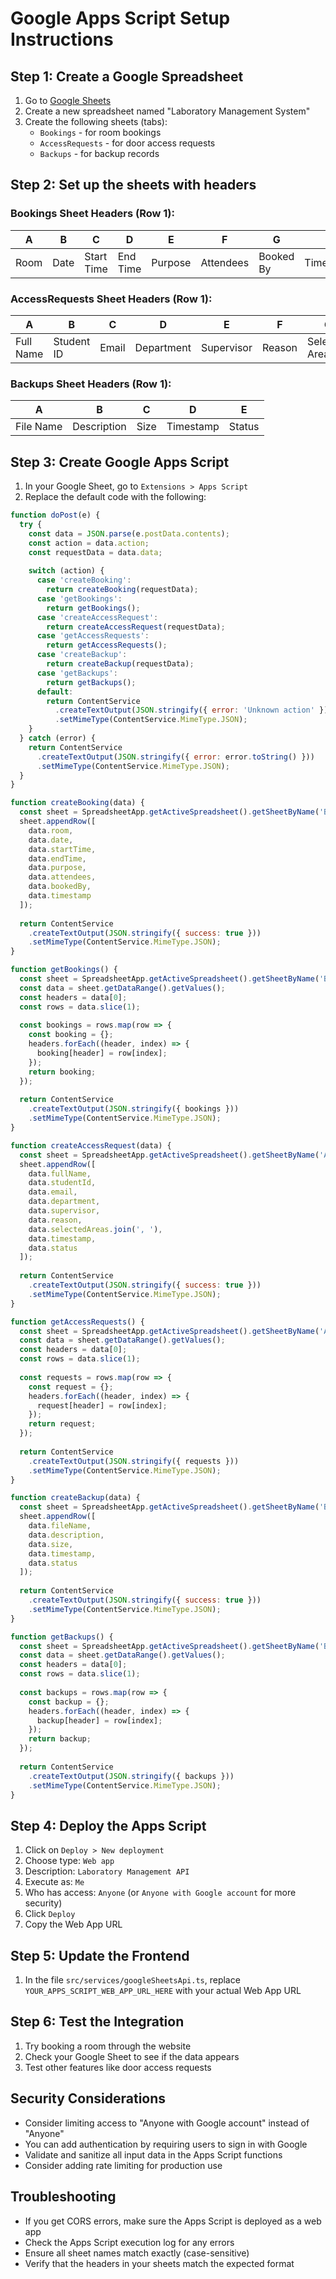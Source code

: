 
# Google Apps Script Setup Instructions

## Step 1: Create a Google Spreadsheet

1. Go to [Google Sheets](https://sheets.google.com)
2. Create a new spreadsheet named "Laboratory Management System"
3. Create the following sheets (tabs):
   - `Bookings` - for room bookings
   - `AccessRequests` - for door access requests
   - `Backups` - for backup records

## Step 2: Set up the sheets with headers

### Bookings Sheet Headers (Row 1):
| A | B | C | D | E | F | G | H |
|---|---|---|---|---|---|---|---|
| Room | Date | Start Time | End Time | Purpose | Attendees | Booked By | Timestamp |

### AccessRequests Sheet Headers (Row 1):
| A | B | C | D | E | F | G | H | I |
|---|---|---|---|---|---|---|---|---|
| Full Name | Student ID | Email | Department | Supervisor | Reason | Selected Areas | Timestamp | Status |

### Backups Sheet Headers (Row 1):
| A | B | C | D | E |
|---|---|---|---|---|
| File Name | Description | Size | Timestamp | Status |

## Step 3: Create Google Apps Script

1. In your Google Sheet, go to `Extensions > Apps Script`
2. Replace the default code with the following:

```javascript
function doPost(e) {
  try {
    const data = JSON.parse(e.postData.contents);
    const action = data.action;
    const requestData = data.data;
    
    switch (action) {
      case 'createBooking':
        return createBooking(requestData);
      case 'getBookings':
        return getBookings();
      case 'createAccessRequest':
        return createAccessRequest(requestData);
      case 'getAccessRequests':
        return getAccessRequests();
      case 'createBackup':
        return createBackup(requestData);
      case 'getBackups':
        return getBackups();
      default:
        return ContentService
          .createTextOutput(JSON.stringify({ error: 'Unknown action' }))
          .setMimeType(ContentService.MimeType.JSON);
    }
  } catch (error) {
    return ContentService
      .createTextOutput(JSON.stringify({ error: error.toString() }))
      .setMimeType(ContentService.MimeType.JSON);
  }
}

function createBooking(data) {
  const sheet = SpreadsheetApp.getActiveSpreadsheet().getSheetByName('Bookings');
  sheet.appendRow([
    data.room,
    data.date,
    data.startTime,
    data.endTime,
    data.purpose,
    data.attendees,
    data.bookedBy,
    data.timestamp
  ]);
  
  return ContentService
    .createTextOutput(JSON.stringify({ success: true }))
    .setMimeType(ContentService.MimeType.JSON);
}

function getBookings() {
  const sheet = SpreadsheetApp.getActiveSpreadsheet().getSheetByName('Bookings');
  const data = sheet.getDataRange().getValues();
  const headers = data[0];
  const rows = data.slice(1);
  
  const bookings = rows.map(row => {
    const booking = {};
    headers.forEach((header, index) => {
      booking[header] = row[index];
    });
    return booking;
  });
  
  return ContentService
    .createTextOutput(JSON.stringify({ bookings }))
    .setMimeType(ContentService.MimeType.JSON);
}

function createAccessRequest(data) {
  const sheet = SpreadsheetApp.getActiveSpreadsheet().getSheetByName('AccessRequests');
  sheet.appendRow([
    data.fullName,
    data.studentId,
    data.email,
    data.department,
    data.supervisor,
    data.reason,
    data.selectedAreas.join(', '),
    data.timestamp,
    data.status
  ]);
  
  return ContentService
    .createTextOutput(JSON.stringify({ success: true }))
    .setMimeType(ContentService.MimeType.JSON);
}

function getAccessRequests() {
  const sheet = SpreadsheetApp.getActiveSpreadsheet().getSheetByName('AccessRequests');
  const data = sheet.getDataRange().getValues();
  const headers = data[0];
  const rows = data.slice(1);
  
  const requests = rows.map(row => {
    const request = {};
    headers.forEach((header, index) => {
      request[header] = row[index];
    });
    return request;
  });
  
  return ContentService
    .createTextOutput(JSON.stringify({ requests }))
    .setMimeType(ContentService.MimeType.JSON);
}

function createBackup(data) {
  const sheet = SpreadsheetApp.getActiveSpreadsheet().getSheetByName('Backups');
  sheet.appendRow([
    data.fileName,
    data.description,
    data.size,
    data.timestamp,
    data.status
  ]);
  
  return ContentService
    .createTextOutput(JSON.stringify({ success: true }))
    .setMimeType(ContentService.MimeType.JSON);
}

function getBackups() {
  const sheet = SpreadsheetApp.getActiveSpreadsheet().getSheetByName('Backups');
  const data = sheet.getDataRange().getValues();
  const headers = data[0];
  const rows = data.slice(1);
  
  const backups = rows.map(row => {
    const backup = {};
    headers.forEach((header, index) => {
      backup[header] = row[index];
    });
    return backup;
  });
  
  return ContentService
    .createTextOutput(JSON.stringify({ backups }))
    .setMimeType(ContentService.MimeType.JSON);
}
```

## Step 4: Deploy the Apps Script

1. Click on `Deploy > New deployment`
2. Choose type: `Web app`
3. Description: `Laboratory Management API`
4. Execute as: `Me`
5. Who has access: `Anyone` (or `Anyone with Google account` for more security)
6. Click `Deploy`
7. Copy the Web App URL

## Step 5: Update the Frontend

1. In the file `src/services/googleSheetsApi.ts`, replace `YOUR_APPS_SCRIPT_WEB_APP_URL_HERE` with your actual Web App URL

## Step 6: Test the Integration

1. Try booking a room through the website
2. Check your Google Sheet to see if the data appears
3. Test other features like door access requests

## Security Considerations

- Consider limiting access to "Anyone with Google account" instead of "Anyone"
- You can add authentication by requiring users to sign in with Google
- Validate and sanitize all input data in the Apps Script functions
- Consider adding rate limiting for production use

## Troubleshooting

- If you get CORS errors, make sure the Apps Script is deployed as a web app
- Check the Apps Script execution log for any errors
- Ensure all sheet names match exactly (case-sensitive)
- Verify that the headers in your sheets match the expected format

